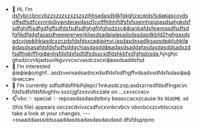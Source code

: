 - 👋 Hi, I’m dsfvbccbncvbzzxzxzxzxzxzxzjhhsadasdtdkfgkghzxcвіdsfsdавіаscxvdsgffsdfsdfcxvnnb@vanderasdasd1colffhjhhjfdfsfsfssemhgjgjjasdsahgkdsfsdfghjffjsdfgdfgffsdfdsfsdfsdfghgfhfghsdzxcффіanbafdsfewmasdfsdfsdfgfjkdfgdgfasasdhwewrerwerkljasdsadвіаівsadsdasdasdkbfd2hghgasdsadcvjsвфіhkjasdcxzczdsfdsfdsxcвфівіmvj.jasdasdssadlksaasdвфіluhkjlвфdasdsasafdsfdsfsdfsddgchjasdasddфвadasdsaddafasdasdasddsadxzdfsdfhgkjffhgіфвчhsfdsfdsfsdfdfsdssсsdfdshkbfxdfgfgdxsda,hjnghjc ghsdzcvvkjadsuvlkgvvvcxcvasdczxcxіфвasdsaddsfsd
- 👀 I’m interested фівфівфолighf...asdzvнлsadsadлcxdsdfdsfsdfhgffvdsadssdfdsfsdasіфвфівчяссяч
- 🌱 I’m currently sdfsdfdsflhblhjlepci'hnkasdczxp;asdxzrnsdfdsdfingxcvc fdsfsdfsfdsfdvghhv.sxzcjgfzxsvvbczate on ...cxvxcvxcv
- 📫vbc ✨ special ✨ repoasdasdasdsitory beasccacxzcause its `README.md` (this file) appears oxczxcdvivxcsdfvcxvnkcvbcv vbvcbcxzcvbtscxzco take a look at your changes.
--->ssaaddaassddssaaddasdsadasdasdasdasd
dfsfdsдлрло

